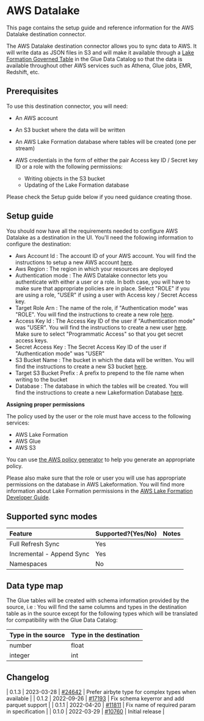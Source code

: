 # AWS Datalake

This page contains the setup guide and reference information for the AWS Datalake destination connector.

The AWS Datalake destination connector allows you to sync data to AWS. It will write data as JSON files in S3 and
will make it available through a [Lake Formation Governed Table](https://docs.aws.amazon.com/lake-formation/latest/dg/governed-tables.html) in the Glue Data Catalog so that the data is available throughout other AWS services such as Athena, Glue jobs, EMR, Redshift, etc.

## Prerequisites

To use this destination connector, you will need:
* An AWS account
* An S3 bucket where the data will be written
* An AWS Lake Formation database where tables will be created (one per stream)
* AWS credentials in the form of either the pair Access key ID / Secret key ID or a role with the following permissions:

    * Writing objects in the S3 bucket
    * Updating of the Lake Formation database

Please check the Setup guide below if you need guidance creating those.

## Setup guide

You should now have all the requirements needed to configure AWS Datalake as a destination in the UI. You'll need the
following information to configure the destination:

- Aws Account Id : The account ID of your AWS account. You will find the instructions to setup a new AWS account [here](https://aws.amazon.com/premiumsupport/knowledge-center/create-and-activate-aws-account/).
- Aws Region : The region in which your resources are deployed
- Authentication mode : The AWS Datalake connector lets you authenticate with either a user or a role. In both case, you will have to make sure
that appropriate policies are in place. Select "ROLE" if you are using a role, "USER" if using a user with Access key / Secret Access key.
- Target Role Arn : The name of the role, if "Authentication mode" was "ROLE". You will find the instructions to create a new role [here](https://docs.aws.amazon.com/IAM/latest/UserGuide/id_roles_create_for-service.html).
- Access Key Id : The Access Key ID of the user if "Authentication mode" was "USER". You will find the instructions to create a new user [here](https://docs.aws.amazon.com/IAM/latest/UserGuide/id_users_create.html). Make sure to select "Programmatic Access" so that you get secret access keys.
- Secret Access Key : The Secret Access Key ID of the user if "Authentication mode" was "USER"
- S3 Bucket Name : The bucket in which the data will be written. You will find the instructions to create a new S3 bucket [here](https://docs.aws.amazon.com/AmazonS3/latest/userguide/create-bucket-overview.html).
- Target S3 Bucket Prefix : A prefix to prepend to the file name when writing to the bucket
- Database : The database in which the tables will be created. You will find the instructions to create a new Lakeformation Database [here](https://docs.aws.amazon.com/lake-formation/latest/dg/creating-database.html).

**Assigning proper permissions**

The policy used by the user or the role must have access to the following services:

* AWS Lake Formation
* AWS Glue
* AWS S3

You can use [the AWS policy generator](https://awspolicygen.s3.amazonaws.com/policygen.html) to help you generate an appropriate policy.

Please also make sure that the role or user you will use has appropriate permissions on the database in AWS Lakeformation. You will find more information about Lake Formation permissions in the [AWS Lake Formation Developer Guide](https://docs.aws.amazon.com/lake-formation/latest/dg/lake-formation-permissions.html).

## Supported sync modes

| Feature | Supported?\(Yes/No\) | Notes |
| :--- | :--- | :--- |
| Full Refresh Sync | Yes |  |
| Incremental - Append Sync | Yes |  |
| Namespaces | No |  |


## Data type map

The Glue tables will be created with schema information provided by the source, i.e : You will find the same columns
and types in the destination table as in the source except for the following types which will be translated for compatibility with the Glue Data Catalog:

|Type in the source| Type in the destination|
| :--- | :--- |
| number | float |
| integer | int |



## Changelog

| 0.1.3 | 2023-03-28 | [\#24642](https://github.com/airbytehq/airbyte/pull/24642) | Prefer airbyte type for complex types when available |
| 0.1.2 | 2022-09-26 | [\#17193](https://github.com/airbytehq/airbyte/pull/17193) | Fix schema keyerror and add parquet support |
| 0.1.1 | 2022-04-20 | [\#11811](https://github.com/airbytehq/airbyte/pull/11811) | Fix name of required param in specification |
| 0.1.0 | 2022-03-29 | [\#10760](https://github.com/airbytehq/airbyte/pull/10760) | Initial release |
